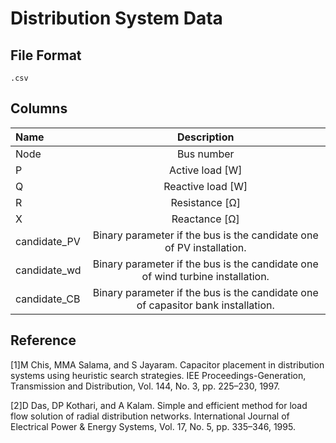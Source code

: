# Distribution System Data

## File Format

`.csv`

## Columns

| Name | Description | 
|:-----------|:------------:|
| Node | Bus number |
| P | Active load [W] |
| Q | Reactive load [W] |
| R | Resistance [Ω] |
| X | Reactance [Ω] |
| candidate\_PV | Binary parameter if the bus is the candidate one of PV installation. |
| candidate\_wd | Binary parameter if the bus is the candidate one of wind turbine installation. |
| candidate\_CB | Binary parameter if the bus is the candidate one of capasitor bank installation. |

## Reference

[1]M Chis, MMA Salama, and S Jayaram. Capacitor placement in distribution systems using heuristic search strategies. IEE Proceedings-Generation, Transmission and Distribution, Vol. 144, No. 3, pp. 225–230, 1997.

[2]D Das, DP Kothari, and A Kalam. Simple and efficient method for load flow solution of radial distribution networks. International Journal of Electrical Power & Energy Systems, Vol. 17, No. 5, pp. 335–346, 1995.

